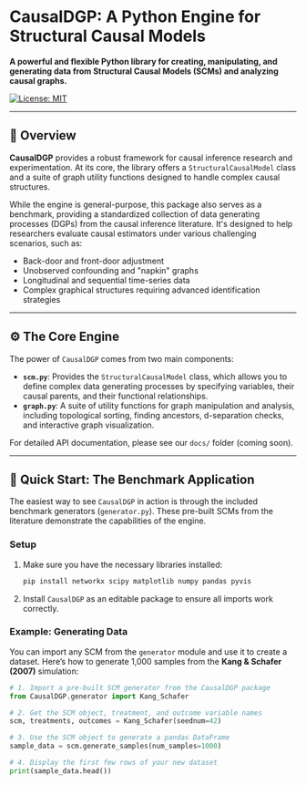 # CausalDGP: A Python Engine for Structural Causal Models

**A powerful and flexible Python library for creating, manipulating, and generating data from Structural Causal Models (SCMs) and analyzing causal graphs.**

[![License: MIT](https://img.shields.io/badge/License-MIT-yellow.svg)](https://opensource.org/licenses/MIT)

---

## 📖 Overview

**CausalDGP** provides a robust framework for causal inference research and experimentation. At its core, the library offers a `StructuralCausalModel` class and a suite of graph utility functions designed to handle complex causal structures.

While the engine is general-purpose, this package also serves as a benchmark, providing a standardized collection of data generating processes (DGPs) from the causal inference literature. It's designed to help researchers evaluate causal estimators under various challenging scenarios, such as:

* Back-door and front-door adjustment
* Unobserved confounding and "napkin" graphs
* Longitudinal and sequential time-series data
* Complex graphical structures requiring advanced identification strategies

---

## ⚙️ The Core Engine

The power of `CausalDGP` comes from two main components:

* **`scm.py`**: Provides the `StructuralCausalModel` class, which allows you to define complex data generating processes by specifying variables, their causal parents, and their functional relationships.
* **`graph.py`**: A suite of utility functions for graph manipulation and analysis, including topological sorting, finding ancestors, d-separation checks, and interactive graph visualization.

For detailed API documentation, please see our `docs/` folder (coming soon).

---

## 🚀 Quick Start: The Benchmark Application

The easiest way to see `CausalDGP` in action is through the included benchmark generators (`generator.py`). These pre-built SCMs from the literature demonstrate the capabilities of the engine.

### Setup

1.  Make sure you have the necessary libraries installed:
    ```bash
    pip install networkx scipy matplotlib numpy pandas pyvis
    ```
2.  Install `CausalDGP` as an editable package to ensure all imports work correctly.

### Example: Generating Data

You can import any SCM from the `generator` module and use it to create a dataset. Here’s how to generate 1,000 samples from the **Kang & Schafer (2007)** simulation:

```python
# 1. Import a pre-built SCM generator from the CausalDGP package
from CausalDGP.generator import Kang_Schafer

# 2. Get the SCM object, treatment, and outcome variable names
scm, treatments, outcomes = Kang_Schafer(seednum=42)

# 3. Use the SCM object to generate a pandas DataFrame
sample_data = scm.generate_samples(num_samples=1000)

# 4. Display the first few rows of your new dataset
print(sample_data.head())
